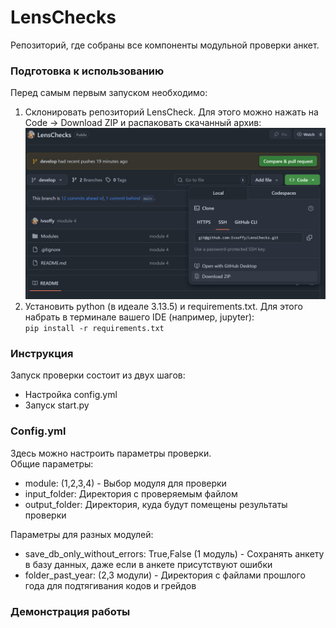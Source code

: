 # LensChecks
Репозиторий, где собраны все компоненты модульной проверки анкет.

### Подготовка к использованию
Перед самым первым запуском необходимо:
1. Склонировать репозиторий LensCheck. Для этого можно нажать на Code -> Download ZIP и распаковать скачанный архив: 
![Кнопка Download ZIP](Modules/src/pics/pic1.png)
2. Установить python (в идеале 3.13.5) и requirements.txt. Для этого набрать в терминале вашего IDE (например, jupyter): \
```pip install -r requirements.txt```

### Инструкция
Запуск проверки состоит из двух шагов:
- Настройка config.yml
- Запуск start.py

### Config.yml
Здесь можно настроить параметры проверки.\
Общие параметры:

- module: (1,2,3,4) - Выбор модуля для проверки
- input_folder: Директория с проверяемым файлом
- output_folder: Директория, куда будут помещены результаты проверки

Параметры для разных модулей:
- save_db_only_without_errors: True,False (1 модуль) - Сохранять анкету в базу данных, даже если в анкете присутствуют ошибки
- folder_past_year: (2,3 модули) - Директория с файлами прошлого года для подтягивания кодов и грейдов

### Демонстрация работы
